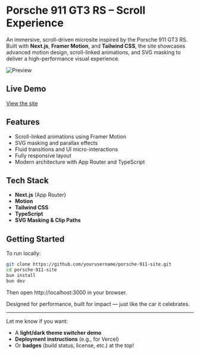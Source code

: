 # Porsche 911 GT3 RS – Scroll Experience

An immersive, scroll-driven microsite inspired by the Porsche 911 GT3 RS.  
Built with **Next.js**, **Framer Motion**, and **Tailwind CSS**, the site showcases advanced motion design, scroll-linked animations, and SVG masking to deliver a high-performance visual experience.

![Preview](public/og-image.jpg)

## Live Demo

[View the site](https://gt3.sanjid.shop)

## Features

- Scroll-linked animations using Framer Motion
- SVG masking and parallax effects
- Fluid transitions and UI micro-interactions
- Fully responsive layout
- Modern architecture with App Router and TypeScript

## Tech Stack

- **Next.js** (App Router)
- **Motion**
- **Tailwind CSS**
- **TypeScript**
- **SVG Masking & Clip Paths**

## Getting Started

To run locally:

```bash
git clone https://github.com/yourusername/porsche-911-site.git
cd porsche-911-site
bun install
bun dev
```

Then open http://localhost:3000 in your browser.

Designed for performance, built for impact — just like the car it celebrates.

---

Let me know if you want:

- A **light/dark theme switcher demo**
- **Deployment instructions** (e.g., for Vercel)
- Or **badges** (build status, license, etc.) at the top!

